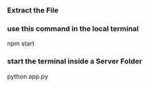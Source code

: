 ### Extract the File ###

### use this command in the local terminal ###

npm start 

### start the terminal inside a Server Folder ###

python app.py



